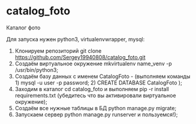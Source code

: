 # catalog_foto
Каталог фото

Для запуска нужен python3, virtualenvwrapper, mysql:
 1) Клонируем репозиторий git clone https://github.com/Sergey19940808/catalog_foto.git
 1) Создаём виртуальное окружение mkvirtualenv name_venv -p /usr/bin/python3;
 2) Создаём базу данных с именем CatalogFoto - (выполняем команды 1) mysql -u user -p password; 2) CREATE DATABASE CatalogFoto );
 3) Заходим в каталог cd catalog_foto и выполняем pip -r install requirements.txt (убедитесь что вы активировали виртуальное окружение);
 4) Создаём все нужные таблицы в БД python manage.py migrate;
 5) Запускаем сервер python manage.py runserver и пользуемся!);
